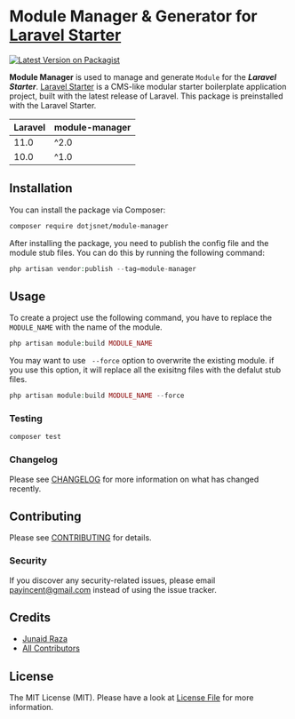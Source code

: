 # Module Manager & Generator for [Laravel Starter](https://github.com/junaidraza/laravel-starter)

[![Latest Version on Packagist](https://img.shields.io/packagist/v/dotjsnet/module-manager.svg?style=flat-square)](https://packagist.org/packages/dotjsnet/module-manager)

**Module Manager** is used to manage and generate `Module` for the ***Laravel Starter***. [Laravel Starter](https://github.com/junaidraza/laravel-starter) is a CMS-like modular starter boilerplate application project, built with the latest release of Laravel. This package is preinstalled with the Laravel Starter. 

| **Laravel** | **module-manager** |
|-------------|---------------------|
| 11.0        | ^2.0                |
| 10.0        | ^1.0                |


## Installation

You can install the package via Composer:

```bash
composer require dotjsnet/module-manager
```

After installing the package, you need to publish the config file and the module stub files. You can do this by running the following command:

```php
php artisan vendor:publish --tag=module-manager
```


## Usage

To create a project use the following command, you have to replace the `MODULE_NAME` with the name of the module. 

```php
php artisan module:build MODULE_NAME
```

You may want to use ` --force` option to overwrite the existing module. if you use this option, it will replace all the exisitng files with the defalut stub files.


```php
php artisan module:build MODULE_NAME --force
```

### Testing

```bash
composer test
```

### Changelog

Please see [CHANGELOG](CHANGELOG.md) for more information on what has changed recently.

## Contributing

Please see [CONTRIBUTING](CONTRIBUTING.md) for details.

### Security

If you discover any security-related issues, please email payincent@gmail.com instead of using the issue tracker.

## Credits

-   [Junaid Raza](https://github.com/junaidraza)
-   [All Contributors](../../contributors)

## License

The MIT License (MIT). Please have a look at [License File](LICENSE.md) for more information. 

